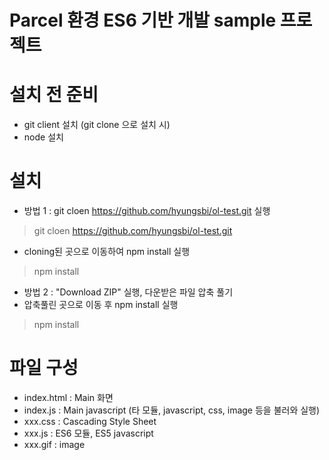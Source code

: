 # Parcel 환경 ES6 기반 개발 sample 프로젝트
# 설치 전 준비
* git client 설치 (git clone 으로 설치 시)
* node 설치
# 설치
* 방법 1 : git cloen https://github.com/hyungsbi/ol-test.git 실행
> git cloen https://github.com/hyungsbi/ol-test.git
* cloning된 곳으로 이동하여 npm install 실행
> npm install
* 방법 2 : "Download ZIP" 실행, 다운받은 파일 압축 풀기
* 압축풀린 곳으로 이동 후 npm install 실행
> npm install
# 파일 구성
* index.html : Main 화면
* index.js : Main javascript (타 모듈, javascript, css, image 등을 불러와 실행)
* xxx.css : Cascading Style Sheet
* xxx.js : ES6 모듈, ES5 javascript
* xxx.gif : image
